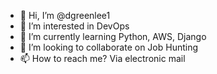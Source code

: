 - 👋 Hi, I’m @dgreenlee1
- 👀 I’m interested in DevOps
- 🌱 I’m currently learning Python, AWS, Django
- 💞️ I’m looking to collaborate on Job Hunting
- 📫 How to reach me? Via electronic mail

<!---
dgreenlee1/dgreenlee1 is a ✨ special ✨ repository because its `README.md` (this file) appears on your GitHub profile.
You can click the Preview link to take a look at your changes.
--->
